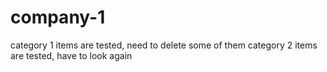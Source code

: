 # company-1
category 1 items are tested, need to delete some of them
category 2 items are tested, have to look again
